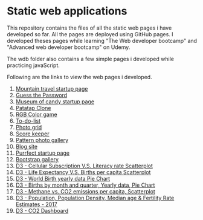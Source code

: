 # Static web applications

This repository contains the files of all the static web pages i have developed so far. All the pages are deployed using GitHub pages. I developed theses pages while learning "The Web developer bootcamp" and "Advanced web developer bootcamp" on Udemy.

The wdb folder also contains a few simple pages i developed while practicing javaScript. 

Following are the links to view the web pages i developed.

<ol>
  <li><a href='https://nishianand05.github.io/MountainTravelStartupPage/' target="_blank">Mountain travel startup page</a></li> 
  <li><a href='https://nishianand05.github.io/guessThePassword/' target="_blank">Guess the Password</a></li>           
  <li><a href='https://nishianand05.github.io/Museum-of-candy/' target="_blank">Museum of candy startup page</a></li> 
  <li><a href='https://nishianand05.github.io/Patatap-clone/' target="_blank">Patatap Clone</a></li>                
  <li><a href='https://nishianand05.github.io/wdb/Color-game/' target="_blank">RGB Color game</a></li>                
  <li><a href='https://nishianand05.github.io/wdb/To-do-list-project/' target="_blank">To-do-list</a></li>                   
  <li><a href='https://nishianand05.github.io/wdb/Photo-grid/' target="_blank">Photo grid</a></li>                   
  <li><a href='https://nishianand05.github.io/wdb/Scorekeeper/' target="_blank">Score keeper</a></li>                 
  <li><a href='https://nishianand05.github.io/Pattern/' target="_blank">Pattern photo gallery</a></li>        
  <li><a href='https://nishianand05.github.io/wdb/Blog/' target="_blank"> Blog site</a></li>                    
  <li><a href='https://nishianand05.github.io/wdb/Purrfect-startup/' target="_blank">Purrfect startup page</a></li>        
  <li><a href='https://nishianand05.github.io/wdb/bootstrap-gallery.html' target="_blank">Bootstrap gallery</a></li>           
  <li><a href='https://nishianand05.github.io/D3-Scatterplots/CellularSubsVSLitRate/' target="_blank">D3 - Cellular Subscription V.S. Literacy rate Scatterplot</a></li> 
  <li><a href='https://nishianand05.github.io/D3-Scatterplots/LifeExpVSBirthsPerCapita/' target="_blank">D3 - Life Expectancy V.S. Births per capita Scatterplot</a></li> 
  <li><a href='https://nishianand05.github.io/D3-Piechart/WorldBirthData/' target="_blank">D3 - World Birth yearly data Pie Chart</a></li> 
  <li><a href='https://nishianand05.github.io/D3-Piechart/BirthsByMonth/' target="_blank">D3 - Births by month and quarter, Yearly data, Pie Chart</a></li> 
  <li><a href='https://nishianand05.github.io/D3-OddsAndEnds/' target="_blank">D3 - Methane vs. CO2 emissions per capita, Scatterplot</a></li> 
  <li><a href='https://nishianand05.github.io/D3-Map/' target="_blank">D3 - Population, Population Density, Median age & Fertility Rate Estimates - 2017</a></li> 
  <li><a href='https://nishianand05.github.io/D3-Project/' target="_blank">D3 - CO2 Dashboard</a></li> 
</ol>
